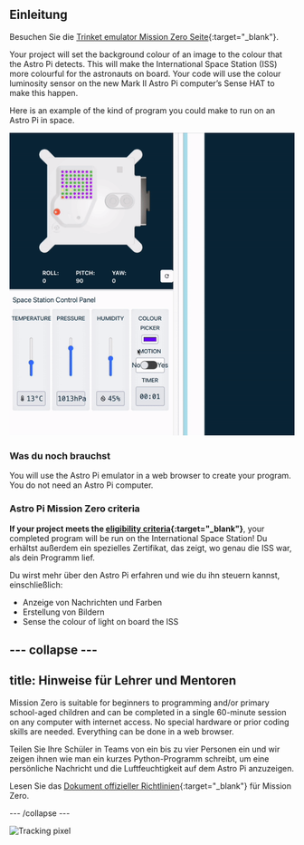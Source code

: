 ## Einleitung

Besuchen Sie die [Trinket emulator Mission Zero Seite](https://trinket.io/mission-zero){:target="_blank"}.

Your project will set the background colour of an image to the colour that the Astro Pi detects. This will make the International Space Station (ISS) more colourful for the astronauts on board. Your code will use the colour luminosity sensor on the new Mark II Astro Pi computer’s Sense HAT to make this happen.

Here is an example of the kind of program you could make to run on an Astro Pi in space.

![The Sense HAT emulator running a sample program with a snake that's background colour changes to the colour sense.](images/finished.gif)

### Was du noch brauchst

You will use the Astro Pi emulator in a web browser to create your program. You do not need an Astro Pi computer.

### Astro Pi Mission Zero criteria

**If your project meets the [eligibility criteria](https://astro-pi.org/mission-zero/eligibility){:target="_blank"}**, your completed program will be run on the International Space Station! Du erhältst außerdem ein spezielles Zertifikat, das zeigt, wo genau die ISS war, als dein Programm lief.

Du wirst mehr über den Astro Pi erfahren und wie du ihn steuern kannst, einschließlich:
+ Anzeige von Nachrichten und Farben
+ Erstellung von Bildern
+ Sense the colour of light on board the ISS

--- collapse ---
---
title: Hinweise für Lehrer und Mentoren
---

Mission Zero is suitable for beginners to programming and/or primary school-aged children and can be completed in a single 60-minute session on any computer with internet access. No special hardware or prior coding skills are needed. Everything can be done in a web browser.

Teilen Sie Ihre Schüler in Teams von ein bis zu vier Personen ein und wir zeigen ihnen wie man ein kurzes Python-Programm schreibt, um eine persönliche Nachricht und die Luftfeuchtigkeit auf dem Astro Pi anzuzeigen.

Lesen Sie das [Dokument offizieller Richtlinien](https://astro-pi.org/media/mission-zero-guidelines/Astro_Pi_Mission_Zero_Guidelines_2021_22-de.pdf){:target="_blank"} für Mission Zero.

--- /collapse ---

![Tracking pixel](https://code.org/api/hour/begin_raspberrypi_astropi.png)
